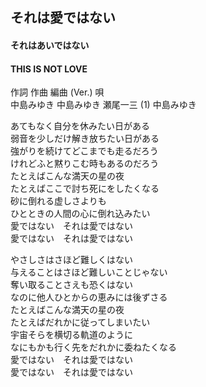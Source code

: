 ## それは愛ではない
#### それはあいではない
#### THIS IS NOT LOVE


作詞  作曲  編曲 (Ver.)   唄   
中島みゆき   中島みゆき   瀬尾一三 (1)  中島みゆき   
   
   
あてもなく自分を休みたい日がある   
弱音を少しだけ解き放ちたい日がある   
強がりを続けてどこまでも走るだろう   
けれどふと黙りこむ時もあるのだろう   
たとえばこんな満天の星の夜   
たとえばここで討ち死にをしたくなる   
砂に倒れる虚しさよりも   
ひとときの人間の心に倒れ込みたい   
愛ではない　それは愛ではない   
愛ではない　それは愛ではない   
   
やさしさはさほど難しくはない   
与えることはさほど難しいことじゃない   
奪い取ることさえも恐くはない   
なのに他人ひとからの恵みには後ずさる   
たとえばこんな満天の星の夜   
たとえばだれかに従ってしまいたい   
宇宙そらを横切る軌道のように   
なにもかも行く先をだれかに委ねたくなる   
愛ではない　それは愛ではない   
愛ではない　それは愛ではない   